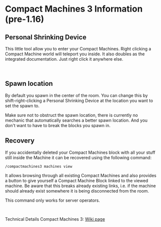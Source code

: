 # Compact Machines 3 Information (pre-1.16)

## Personal Shrinking Device
This little tool allow you to enter your Compact Machines. Right clicking a Compact Machine world will teleport you inside.
It also doubles as the integrated documentation. Just right click it anywhere else.

 
## Spawn location
By default you spawn in the center of the room. You can change this by shift-right-clicking a Personal Shrinking Device at the location you want to set the spawn to.

Make sure not to obstruct the spawn location, there is currently no mechanic that automatically searches a better spawn location. And you don't want to have to break the blocks you spawn in.

## Recovery
If you accidentally deleted your Compact Machines block with all your stuff still inside the Machine it can be recovered using the following command: 

`/compactmachines3 machines view`

It allows browsing through all existing Compact Machines and also provides a button to give yourself a Compact Machine Block linked to the viewed machine. Be aware that this breaks already existing links, i.e. if the machine should already exist somewhere it is being disconnected from the room.

This command only works for server operators.

 

Technical Details
Compact Machines 3: [Wiki page](https://github.com/compactmods/compactmachines/wiki/Technical-Details-(CM3))